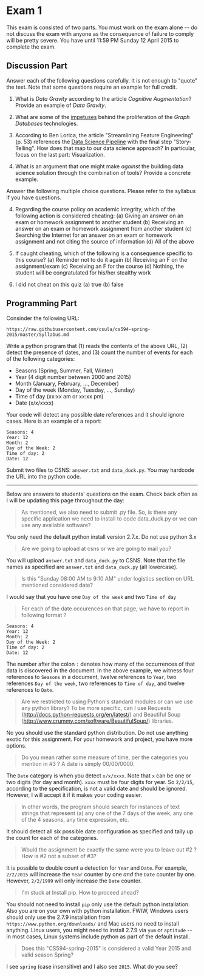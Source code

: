 # Exam 1

This exam is consisted of two parts.  You must work on the exam alone -- do not discuss the exam with anyone as the consequence of failure to comply will be pretty severe.  You have until 11:59 PM Sunday 12 April 2015 to complete the exam.

## Discussion Part

Answer each of the following questions carefully.  It is not enough to "quote" the text.  Note that some questions require an example for full credit.

1. What is _Data Gravity_ according to the article *Cognitive Augmentation*?  Provide an example of _Data Gravity_.

2. What are some of the [impetuses](http://www.merriam-webster.com/dictionary/impetus) behind the proliferation of the _Graph Databases_ technologies.

3. According to Ben Lorica, the article "Streamlining Feature Engineering" (p. 53) references the [Data Science Pipeline](http://radar.oreilly.com/2013/09/data-analysis-just-one-component-of-the-data-science-workflow.html) with the final step "Story-Telling".  How does that map to our data science approach?  In particular, focus on the last part: Visualization.

4. What is an argument that one might make *against* the building data science solution through the combination of tools?  Provide a concrete example.

Answer the following multiple choice questions.  Please refer to the syllabus if you have questions.

4. Regarding the course policy on academic integrity, which of the following action is considered cheating:
(a) Giving an answer on an exam or homework assignment to another student
(b) Receiving an answer on an exam or homework assignment from another student
(c) Searching the Internet for an answer on an exam or homework assignment and not citing the source of information
(d) All of the above

5. If caught cheating, which of the following is a consequence specific to this course?
(a) Reminder not to do it again
(b) Receiving an F on the assignment/exam
(c) Receiving an F for the course
(d) Nothing, the student will be congratulated for his/her stealthy work

6. I did not cheat on this quiz
(a) true
(b) false

## Programming Part

Consinder the following URL:

```
https://raw.githubusercontent.com/csula/cs594-spring-2015/master/Syllabus.md
```

Write a python program that (1) reads the contents of the above URL, (2) detect the presence of dates, and (3) count the number of events for each of the following categories:

* Seasons (Spring, Summer, Fall, Winter)
* Year (4 digit number between 2000 and 2015)
* Month (January, February, ..., December)
* Day of the week (Monday, Tuesday, ..., Sunday)
* Time of day (xx:xx am or xx:xx pm)
* Date (x/x/xxxx)

Your code will detect any possible date references and it should ignore cases. Here is an example of a report: 

```
Seasons: 4 
Year: 12
Month: 2
Day of the Week: 2
Time of day: 2
Date: 12
```

Submit two files to CSNS: `answer.txt` and `data_duck.py`.  You may hardcode the URL into the python code.

---

Below are answers to students' questions on the exam.  Check back often as I will be updating this page throughout the day:

> As mentioned, we also need to submit .py file. So, is there any specific application we need to install to code data_duck.py or we can use any available software? 

You only need the default python install version 2.7.x.  Do not use python 3.x 

> Are we going to upload at csns or we are going to mail you?

You will upload `answer.txt` and `data_duck.py` to CSNS.  Note that the file names as specified are `answer.txt` and `data_duck.py` (all lowercase).

> Is this "Sunday 08:00 AM to 9:10 AM" under logistics section on URL mentioned considered date?

I would say that you have one `Day of the week` and two `Time of day`

> For each of the date occurences on that page, we have to report in following format ?

```
Seasons: 4 
Year: 12
Month: 2
Day of the Week: 2
Time of day: 2
Date: 12
```

The number after the colon `:` denotes how many of the occurrences of that data is discovered in the document.  In the above example, we witness four references to `Seasons` in a document, twelve references to `Year`, two references `Day of the week`, two references to `Time of day`, and twelve references to `Date`.

> Are we restricted to using Python's standard modules or can we use any python library? To be more specific, can I use Requests (http://docs.python-requests.org/en/latest/) and Beautiful Soup (http://www.crummy.com/software/BeautifulSoup/) libraries.

No you should use the standard python distribution.  Do not use anything exotic for this assignment.  For your homework and project, you have more options.

> Do you mean rather some measure of time, per the categories you mention in #3 ?  A date is simply 00/00/0000.

The `Date` category is when you detect `x/x/xxxx`.  Note that `x` can be one or two digits (for day and month).  `xxxx` must be four digits for year.  So `2/2/15`, according to the specification, is not a valid date and should be ignored.  However, I will accept it if it makes your coding easier.

> In other words, the program should search for instances of text strings that represent (a) any one of the 7 days of the week, any one of the 4 seasons, any time expression, etc.

It should detect all six possible date configuration as specified and tally up the count for each of the categories.

> Would the assignment be exactly the same were you to leave out #2 ?  How is #2 not a subset of #3?  

It is possible to double count a detection for `Year` and `Date`.  For example, `2/2/2015` will increase the `Year` counter by one *and* the `Date` counter by one.  However, `2/2/1999` will only increase the `Date` counter.

> I'm stuck at Install pip. How to proceed ahead?

You should not need to install `pip` only use the default python installation.  Also you are on your own with python installation.  FWIW, Windows users should only use the 2.7.9 installation from `https://www.python.org/downloads/` and Mac users no need to install anything.  Linux users, you might need to install 2.7.9 via `yum` or `aptitude` -- in most cases, Linux systems include python as part of the default install.

> Does this "CS594-spring-2015​" is considered a valid Year 2015 and valid season Spring?

I see `spring` (case insensitive) and I also see `2015`.  What do you see?
